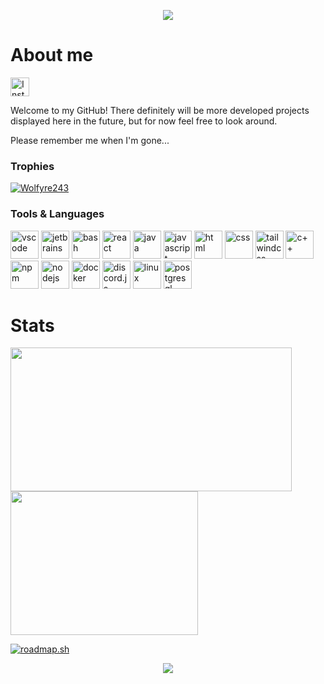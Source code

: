 <p align="center"><img src="https://capsule-render.vercel.app/api?type=waving&color=gradient&customColorList=0,2,2,5,30&height=250&section=header&text=Hello%20There!&fontSize=90&animation=twinkling" /></p>

<h1>About me</h1>
<div>
  <a href="https://www.instagram.com/full_of.junk?igsh=MXIwdHY1OGN1aXRyZQ=="> <img src="https://cdn2.iconfinder.com/data/icons/social-media-2285/512/1_Instagram_colored_svg_1-256.png" alt="Insta" width="30" height="30"/> </a>
</div>

<p>Welcome to my GitHub! There definitely will be more developed projects displayed here in the future, but for now feel free to look around.</p>
<p>Please remember me when I'm gone...</p>

<h3>Trophies</h3>
<p align="left"> <a href="https://github.com/ryo-ma/github-profile-trophy"><img src="https://github-profile-trophy.vercel.app/?username=Wolfyre243&theme=onedark" alt="Wolfyre243" /></a> </p>

<h3>Tools & Languages</h3>
<div>
  <img src="https://cdn.jsdelivr.net/gh/devicons/devicon/icons/vscode/vscode-original.svg" alt="vscode" width="45" height="45"/>
  <img src="https://cdn.jsdelivr.net/gh/devicons/devicon@latest/icons/jetbrains/jetbrains-original.svg" alt="jetbrains" width="45" height="45"/>
  <img src="https://cdn.jsdelivr.net/gh/devicons/devicon/icons/bash/bash-original.svg" alt="bash" width="45" height="45"/>
  <img src="https://cdn.jsdelivr.net/gh/devicons/devicon@latest/icons/react/react-original.svg" alt="react" width="45" height="45" />
  <img src="https://cdn.jsdelivr.net/gh/devicons/devicon@latest/icons/java/java-original-wordmark.svg" alt="java" width="45" height="45" />
  <img src="https://cdn.jsdelivr.net/gh/devicons/devicon@latest/icons/javascript/javascript-original.svg" alt="javascript" width="45" height="45" />
  <img src="https://cdn.jsdelivr.net/gh/devicons/devicon@latest/icons/html5/html5-original-wordmark.svg" alt="html" width="45" height="45" />
  <img src="https://cdn.jsdelivr.net/gh/devicons/devicon@latest/icons/css3/css3-original-wordmark.svg" alt="css" width="45" height="45" />
  <img src="https://cdn.jsdelivr.net/gh/devicons/devicon@latest/icons/tailwindcss/tailwindcss-original-wordmark.svg" alt="tailwindcss" width="45" height="45" />
  <img src="https://cdn.jsdelivr.net/gh/devicons/devicon@latest/icons/cplusplus/cplusplus-original.svg" alt="c++" width="45" height="45" />
  <img src="https://cdn.jsdelivr.net/gh/devicons/devicon@latest/icons/npm/npm-original-wordmark.svg" alt="npm" width="45" height="45" />
  <img src="https://cdn.jsdelivr.net/gh/devicons/devicon@latest/icons/nodejs/nodejs-plain-wordmark.svg" alt="nodejs" width="45" height="45" />
  <img src="https://cdn.jsdelivr.net/gh/devicons/devicon@latest/icons/docker/docker-plain-wordmark.svg" alt="docker" width="45" height="45" />
  <img src="https://cdn.jsdelivr.net/gh/devicons/devicon@latest/icons/discordjs/discordjs-original-wordmark.svg" alt="discord.js" width="45" height="45" />
  <img src="https://cdn.jsdelivr.net/gh/devicons/devicon@latest/icons/linux/linux-original.svg" alt="linux" width="45" height="45" />
  <img src="https://cdn.jsdelivr.net/gh/devicons/devicon@latest/icons/postgresql/postgresql-plain-wordmark.svg" alt="postgresql" width="45" height="45" />
          
</div>

<h1>Stats</h1>
<p> 
  <a href="https://github.com/anuraghazra/github-readme-stats"> <img src="https://github-readme-stats.vercel.app/api?username=wolfyre243&show_icons=true&theme=dark" width="450" height="230" /> </a>
  <a href="https://github.com/anuraghazra/github-readme-stats"> <img src="https://github-readme-stats.vercel.app/api/top-langs/?username=wolfyre243&layout=donut&theme=dark" width="300" height="230"/> </a>
</p>
<a href="https://roadmap.sh"><img src="https://roadmap.sh/card/wide/65ff98926deb533d6e1e7813?variant=dark" alt="roadmap.sh"/></a>

<p align="center"><img src="https://capsule-render.vercel.app/api?type=waving&color=gradient&customColorList=0,2,2,5,30&section=footer" /></p>




